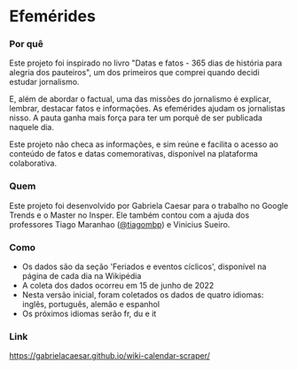 # Efemérides

### Por quê
Este projeto foi inspirado no livro "Datas e fatos - 365 dias de história para alegria dos pauteiros", um dos primeiros que comprei quando decidi estudar jornalismo. 

E, além de abordar o factual, uma das missões do jornalismo é explicar, lembrar, destacar fatos e informações. As efemérides ajudam os jornalistas nisso. A pauta ganha mais força para ter um porquê de ser publicada naquele dia.

Este projeto não checa as informações, e sim reúne e facilita o acesso ao conteúdo de fatos e datas comemorativas, disponível na plataforma colaborativa.

### Quem
Este projeto foi desenvolvido por Gabriela Caesar para o trabalho no Google Trends e o Master no Insper. Ele também contou com a ajuda dos professores Tiago Maranhao ([@tiagombp](https://github.com/tiagombp)) e Vinicius Sueiro.

### Como
- Os dados são da seção 'Feriados e eventos cíclicos', disponível na página de cada dia na Wikipédia
- A coleta dos dados ocorreu em 15 de junho de 2022
- Nesta versão inicial, foram coletados os dados de quatro idiomas: inglês, português, alemão e espanhol
- Os próximos idiomas serão fr, du e it

### Link
https://gabrielacaesar.github.io/wiki-calendar-scraper/
